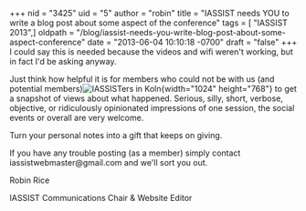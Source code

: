 +++
nid = "3425"
uid = "5"
author = "robin"
title = "IASSIST needs YOU to write a blog post about some aspect of the conference"
tags = [ "IASSIST 2013",]
oldpath = "/blog/iassist-needs-you-write-blog-post-about-some-aspect-conference"
date = "2013-06-04 10:10:18 -0700"
draft = "false"
+++
I could say this is needed because the videos and wifi weren\'t working,
but in fact I\'d be asking anyway.

Just think how helpful it is for members who could not be with us (and
potential
members)![](/img/blog/iassist2013.jpg "IASSISTers in Koln"){width="1024"
height="768"} to get a snapshot of views about what happened. Serious,
silly, short, verbose, objective, or ridiculously opinionated
impressions of one session, the social events or overall are very
welcome.

Turn your personal notes into a gift that keeps on giving.

If you have any trouble posting (as a member) simply contact
iassistwebmaster\@gmail.com and we\'ll sort you out.

Robin Rice

IASSIST Communications Chair & Website Editor
